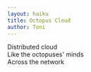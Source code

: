 ```yaml
---
layout: haiku
title: Octopus Cloud
author: Toni
---
```


Distributed cloud <br>
Like the octopuses' minds <br>
Across the network <br>

